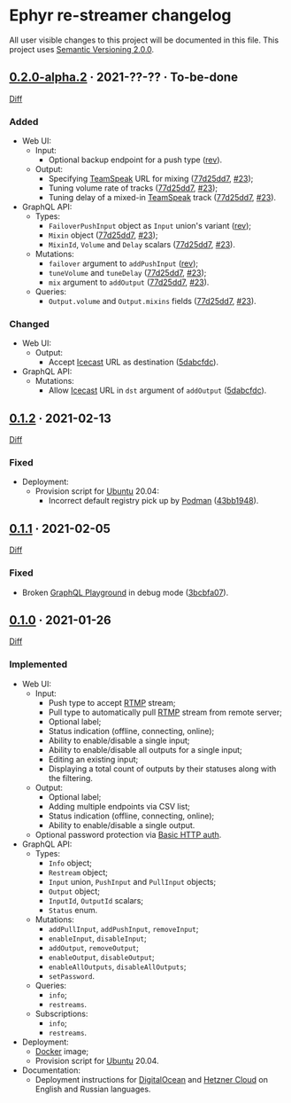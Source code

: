 Ephyr re-streamer changelog
===========================

All user visible changes to this project will be documented in this file. This project uses [Semantic Versioning 2.0.0].




## [0.2.0-alpha.2] · 2021-??-?? · To-be-done
[0.2.0-alpha.2]: /../../tree/restreamer-v0.2.0-alpha.2

[Diff](/../../compare/restreamer-v0.1.2...restreamer-v0.2.0-alpha.2)

### Added

- Web UI:
    - Input:
        - Optional backup endpoint for a push type ([rev]).
    - Output:
        - Specifying [TeamSpeak] URL for mixing ([77d25dd7], [#23]);
        - Tuning volume rate of tracks ([77d25dd7], [#23]);
        - Tuning delay of a mixed-in [TeamSpeak] track ([77d25dd7], [#23]).
- GraphQL API:
    - Types:
        - `FailoverPushInput` object as `Input` union's variant ([rev]);
        - `Mixin` object ([77d25dd7], [#23]);
        - `MixinId`, `Volume` and `Delay` scalars ([77d25dd7], [#23]).
    - Mutations:
        - `failover` argument to `addPushInput` ([rev]);
        - `tuneVolume` and `tuneDelay` ([77d25dd7], [#23]);
        - `mix` argument to `addOutput` ([77d25dd7], [#23]).
    - Queries:
        - `Output.volume` and `Output.mixins` fields ([77d25dd7], [#23]).

### Changed

- Web UI:
    - Output:
        - Accept [Icecast] URL as destination ([5dabcfdc]).
- GraphQL API:
    - Mutations:
        - Allow [Icecast] URL in `dst` argument of `addOutput` ([5dabcfdc]).

[#23]: /../../issues/23
[5dabcfdc]: /../../commit/5dabcfdce2420fdd43a8f4c20c2eff497e884ac3
[77d25dd7]: /../../commit/77d25dd739d4f05b319769eddd83c01bd3a490a4
[rev]: /../../commit/full-rev




## [0.1.2] · 2021-02-13
[0.1.2]: /../../tree/restreamer-v0.1.2

[Diff](/../../compare/restreamer-v0.1.1...restreamer-v0.1.2)

### Fixed

- Deployment:
    - Provision script for [Ubuntu] 20.04:
        - Incorrect default registry pick up by [Podman] ([43bb1948]).

[43bb1948]: /../../commit/43bb1948297a6864affbf098498e4e9810358e0e




## [0.1.1] · 2021-02-05
[0.1.1]: /../../tree/restreamer-v0.1.1

[Diff](/../../compare/restreamer-v0.1.0...restreamer-v0.1.1)

### Fixed

- Broken [GraphQL Playground] in debug mode ([3bcbfa07]).

[3bcbfa07]: /../../commit/3bcbfa073bdd13bb401d0f625509d4dea392f32e




## [0.1.0] · 2021-01-26
[0.1.0]: /../../tree/restreamer-v0.1.0

[Diff](/../../compare/v0.3.6...restreamer-v0.1.0)

### Implemented

- Web UI:
    - Input:
        - Push type to accept [RTMP] stream;
        - Pull type to automatically pull [RTMP] stream from remote server;
        - Optional label;
        - Status indication (offline, connecting, online);
        - Ability to enable/disable a single input;
        - Ability to enable/disable all outputs for a single input;
        - Editing an existing input;
        - Displaying a total count of outputs by their statuses along with the filtering. 
    - Output:
        - Optional label;
        - Adding multiple endpoints via CSV list;
        - Status indication (offline, connecting, online);
        - Ability to enable/disable a single output.
    - Optional password protection via [Basic HTTP auth].
- GraphQL API:
    - Types:
        - `Info` object;
        - `Restream` object;
        - `Input` union, `PushInput` and `PullInput` objects;
        - `Output` object;
        - `InputId`, `OutputId` scalars;
        - `Status` enum.
    - Mutations:
        - `addPullInput`, `addPushInput`, `removeInput`;
        - `enableInput`, `disableInput`;
        - `addOutput`, `removeOutput`;
        - `enableOutput`, `disableOutput`;
        - `enableAllOutputs`, `disableAllOutputs`;
        - `setPassword`.
    - Queries:
        - `info`;
        - `restreams`.
    - Subscriptions:
        - `info`;
        - `restreams`.
- Deployment:
    - [Docker] image;
    - Provision script for [Ubuntu] 20.04.
- Documentation:
    - Deployment instructions for [DigitalOcean] and [Hetzner Cloud] on English and Russian languages.





[Basic HTTP auth]: https://en.wikipedia.org/wiki/Basic_access_authentication
[DigitalOcean]: https://www.digitalocean.com
[Docker]: https://www.docker.com
[GraphQL]: https://www.graphql.com
[GraphQL Playground]: https://github.com/graphql/graphql-playground
[Hetzner Cloud]: https://www.hetzner.com/cloud
[Icecast]: https://icecast.org
[Podman]: https://podman.io
[RTMP]: https://en.wikipedia.org/wiki/Real-Time_Messaging_Protocol
[Semantic Versioning 2.0.0]: https://semver.org
[TeamSpeak]: https://teamspeak.com 
[Ubuntu]: https://ubuntu.com
